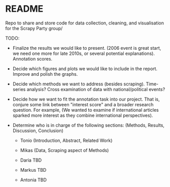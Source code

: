 # README
Repo to share and store code for data collection, cleaning, and visualisation for the Scrapy Party group/


TODO: 
- Finalize the results we would like to present. (2006 event is great start, we need one more for late 2010s, or several potential explanations). Annotation scores.

- Decide which figures and plots we would like to include in the report. Improve and polish the graphs.

- Decide which methods we want to address (besides scraping). Time-series analysis? Cross examination of data with national/political events?

- Decide how we want to fit the annotation task into our project. That is, conjure some link between "interest score" and a broader research question. For example, (We wanted to examine if international articles sparked more interest as they combine international perspectives).

- Determine who is in charge of the following sections: (Methods, Results, Discussion, Conclusion)

	- Tonio (Introduction, Abstract, Related Work)

	- Mikas (Data, Scraping aspect of Methods)
	
	- Daria TBD

	- Markus TBD

	- Antonia TBD

